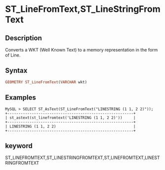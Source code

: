 ---
---

# ST_LineFromText,ST_LineStringFromText

## Description

Converts a WKT (Well Known Text) to a memory representation in the form of Line.

## Syntax

```Haskell
GEOMETRY ST_LineFromText(VARCHAR wkt)
```

## Examples

```Plain Text
MySQL > SELECT ST_AsText(ST_LineFromText("LINESTRING (1 1, 2 2)"));
+---------------------------------------------------------+
| st_astext(st_linefromtext('LINESTRING (1 1, 2 2)'))     |
+---------------------------------------------------------+
| LINESTRING (1 1, 2 2)                                   |
+---------------------------------------------------------+
```

## keyword

ST_LINEFROMTEXT,ST_LINESTRINGFROMTEXT,ST,LINEFROMTEXT,LINESTRINGFROMTEXT
